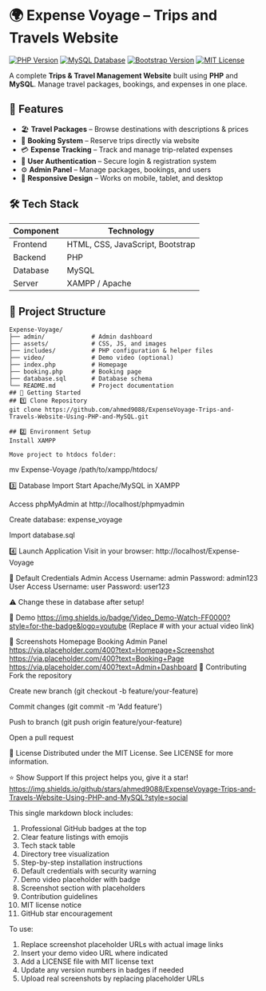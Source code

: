 # 🌍 Expense Voyage – Trips and Travels Website

[![PHP Version](https://img.shields.io/badge/PHP-8.0%2B-777BB4?logo=php&logoColor=white)](https://php.net/)
[![MySQL Database](https://img.shields.io/badge/MySQL-8.0+-4479A1?logo=mysql&logoColor=white)](https://www.mysql.com/)
[![Bootstrap Version](https://img.shields.io/badge/Bootstrap-5.2-7952B3?logo=bootstrap&logoColor=white)](https://getbootstrap.com/)
[![MIT License](https://img.shields.io/badge/License-MIT-green.svg)](https://opensource.org/licenses/MIT)

A complete **Trips & Travel Management Website** built using **PHP** and **MySQL**. Manage travel packages, bookings, and expenses in one place.

## 📌 Features
- 🏖 **Travel Packages** – Browse destinations with descriptions & prices
- 📅 **Booking System** – Reserve trips directly via website
- 💳 **Expense Tracking** – Track and manage trip-related expenses
- 🔐 **User Authentication** – Secure login & registration system
- ⚙ **Admin Panel** – Manage packages, bookings, and users
- 📱 **Responsive Design** – Works on mobile, tablet, and desktop

## 🛠 Tech Stack
| Component      | Technology |
|----------------|------------|
| Frontend       | HTML, CSS, JavaScript, Bootstrap |
| Backend        | PHP        |
| Database       | MySQL      |
| Server         | XAMPP / Apache |

## 📂 Project Structure
```plaintext
Expense-Voyage/
├── admin/             # Admin dashboard
├── assets/            # CSS, JS, and images
├── includes/          # PHP configuration & helper files
├── video/             # Demo video (optional)
├── index.php          # Homepage
├── booking.php        # Booking page
├── database.sql       # Database schema
└── README.md          # Project documentation
## 🚀 Getting Started
## 1️⃣ Clone Repository
git clone https://github.com/ahmed9088/ExpenseVoyage-Trips-and-Travels-Website-Using-PHP-and-MySQL.git

## 2️⃣ Environment Setup
Install XAMPP

Move project to htdocs folder:
```
mv Expense-Voyage /path/to/xampp/htdocs/

3️⃣ Database Import
Start Apache/MySQL in XAMPP

Access phpMyAdmin at http://localhost/phpmyadmin

Create database: expense_voyage

Import database.sql

4️⃣ Launch Application
Visit in your browser:
http://localhost/Expense-Voyage

🔑 Default Credentials
Admin Access
Username: admin
Password: admin123
User Access
Username: user
Password: user123

⚠️ Change these in database after setup!

🎥 Demo
https://img.shields.io/badge/Video_Demo-Watch-FF0000?style=for-the-badge&logo=youtube
(Replace # with your actual video link)

📸 Screenshots
Homepage	Booking	Admin Panel
https://via.placeholder.com/400?text=Homepage+Screenshot	https://via.placeholder.com/400?text=Booking+Page	https://via.placeholder.com/400?text=Admin+Dashboard
🤝 Contributing
Fork the repository

Create new branch (git checkout -b feature/your-feature)

Commit changes (git commit -m 'Add feature')

Push to branch (git push origin feature/your-feature)

Open a pull request

📜 License
Distributed under the MIT License. See LICENSE for more information.

⭐ Show Support
If this project helps you, give it a star! https://img.shields.io/github/stars/ahmed9088/ExpenseVoyage-Trips-and-Travels-Website-Using-PHP-and-MySQL?style=social


This single markdown block includes:
1. Professional GitHub badges at the top
2. Clear feature listings with emojis
3. Tech stack table
4. Directory tree visualization
5. Step-by-step installation instructions
6. Default credentials with security warning
7. Demo video placeholder with badge
8. Screenshot section with placeholders
9. Contribution guidelines
10. MIT license notice
11. GitHub star encouragement

To use:
1. Replace screenshot placeholder URLs with actual image links
2. Insert your demo video URL where indicated
3. Add a LICENSE file with MIT license text
4. Update any version numbers in badges if needed
5. Upload real screenshots by replacing placeholder URLs

